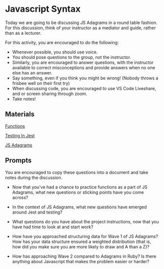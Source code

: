 # Javascript Syntax

Today we are going to be discussing JS Adagrams in a round table fashion. For this discussion, think of your instructor as a mediator and guide, rather than as a lecturer.

For this activity, you are encouraged to do the following:

* Whenever possible, you should use voice.
* You should pose questions to the group, not the instructor.
* Similarly, you are encouraged to answer questions, with the instructor available to correct misconceptions and provide answers when no one else has an answer.
* Say something, even if you think you might be wrong! (Nobody throws a frisbee well on their first try)
* When discussing code, you are encouraged to use VS Code Liveshare, and or screen sharing through zoom.
* Take notes!

## Materials
[Functions](https://adaacademy.hosted.panopto.com/Panopto/Pages/Sessions/List.aspx#folderID=%221775059b-1457-46ba-929a-ab8c000162a1%22)

[Testing In Jest](https://adaacademy.hosted.panopto.com/Panopto/Pages/Sessions/List.aspx?folderID=40468990-0eb9-4cfa-acc3-ab89013229cc)

[JS Adagrams](https://github.com/Ada-C13/js-adagrams)


## Prompts
You are encouraged to copy these questions into a document and take notes during the discussion.

* Now that you've had a chance to practice functions as a part of JS Adagrams, what new questions or sticking points have you come across?

* In the context of JS Adagrams, what new questions have emerged around Jest and testing?

* What questions do you have about the project instructions, now that you have had time to look at and start work?

* How have you approached structuring data for Wave 1 of JS Adagrams? How has your data structure ensured a weighted distribution (that is, how did you make sure you are more likely to draw and A than a Z)?

* How has approaching Wave 2 compared to Adagrams in Ruby? Is there anything about Javascript that makes the problem easier or harder?